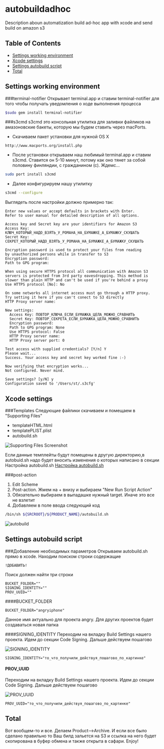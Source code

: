 autobuildadhoc
==============

Description aboun automatization build ad-hoc app with xcode and send build on amazon s3

## Table of Contents
- [Settings working environment](#settings-working-environment)
- [Xcode settings](#xcode-settings)
- [Settings autobuild script](#settings-autobuild-script)
- [Total](#total)


## Settings working environment
###terminal-notifier
Открывает terminal.app и ставим terminal-notifier для того чтобы получать уведомления о ходе выполнения процесса
``` bash
$sudo gem install terminal-notifier
```
###s3cmd
s3cmd это консольная утилитка для заливки файликов на амазоновские бакеты, которую мы будем ставить через macPorts. 
* Скачиваем пакет установки для нужной OS X

```
http://www.macports.org/install.php
```
* После установки открываем наш любимый terminal.app и ставим s3cmd. Ставится он 5-10 минут, потому как оно тянет за собой половину финляндии, с гражданином (с). Ждемс...

```bash
sudo port install s3cmd
```
* Далее конфигурируем нашу утилитку

```bash
s3cmd --configure
```

Выглядеть после настройки должно примерно так:

```
Enter new values or accept defaults in brackets with Enter.
Refer to user manual for detailed description of all options.

Access key and Secret key are your identifiers for Amazon S3
Access Key: КЛЮЧ_КОТОРЫЙ_НАДО_ВЗЯТЬ_У_РОМАНА_НА_БУМАЖКЕ_А_БУМАЖКУ_СКУШАТЬ
Secret Key: СЕКРЕТ_КОТОРЫЙ_НАДО_ВЗЯТЬ_У_РОМАНА_НА_БУМАЖКЕ_А_БУМАЖКУ_СКУШАТЬ

Encryption password is used to protect your files from reading
by unauthorized persons while in transfer to S3
Encryption password: 
Path to GPG program: 

When using secure HTTPS protocol all communication with Amazon S3
servers is protected from 3rd party eavesdropping. This method is
slower than plain HTTP and can't be used if you're behind a proxy
Use HTTPS protocol [No]: No

On some networks all internet access must go through a HTTP proxy.
Try setting it here if you can't conect to S3 directly
HTTP Proxy server name: 

New settings:
  Access Key: ПОВТОР_КЛЮЧА_ЕСЛИ_БУМАЖКА_ЦЕЛА_МОЖНО_СРАВНИТЬ
  Secret Key: ПОВТОР_СЕКРЕТА_ЕСЛИ_БУМАЖКА_ЦЕЛА_МОЖНО_СРАВНИТЬ
  Encryption password: 
  Path to GPG program: None
  Use HTTPS protocol: False
  HTTP Proxy server name: 
  HTTP Proxy server port: 0

Test access with supplied credentials? [Y/n] Y
Please wait...
Success. Your access key and secret key worked fine :-)

Now verifying that encryption works...
Not configured. Never mind.

Save settings? [y/N] y
Configuration saved to '/Users/st/.s3cfg'
```

## Xcode settings
###Templates
Следующие файлики скачиваем и помещаем в "Supporting Files"

* templateHTML.html
* templatePLIST.plist
* autobuild.sh

<img src="https://api.monosnap.com/image/download?id=Qj1KrTdiQJXIAnop7i2meNPUt" alt="Supporting Files Screenshot" />

Если данные темплейты будут помещены в другую директорию,в autobuid.sh надо будет вносить изменения о которых написано в секции Настройка autobuild.sh [Настройка autobuild.sh](#autobuild)

###post-action
1. Edit Scheme
2. Post-action. Жмем на + внизу и выбираем "New Run Script Action"
3. Обязательно выбираем в выпадашке нужный target. Иначе это все не взлетит
4. Добавляем в поле ввода следующий код

```bash
/bin/sh ${SRCROOT}/${PRODUCT_NAME}/autobuild.sh
```
<img src="https://api.monosnap.com/rpc/image/download?id=BmNLQbQaKGdVlDhcCHTHl7XN7" alt="autobuild" />
  
## Settings autobuild script
###Добавление необходимых параметров
Открываем autobuild.sh прямо в xcode. Находим поиском строки содержащие 

```
!ДОБАВИТЬ! 
```

Поиск должен найти три строки
```
BUCKET_FOLDER=""
SIGNING_IDENTITY=""
PROV_UUID=""
```
####BUCKET_FOLDER

```
BUCKET_FOLDER="angryiphone" 
```

Данное имя актуально для проекта angry. Для других проектов будет создаваться новая папка

####SIGNING_IDENTITY
Переходим на вкладку Build Settings нашего проекта. Идем до секции Code Signing. Дальше действуем пошагово

<img src="https://api.monosnap.com/image/download?id=Och4M9ynl748whV0wIiFhWIcd" alt="SIGNING_IDENTITY" />

```
SIGNING_IDENTITY="то_что_получили_действуя_пошагово_по_картинке" 
```

#### PROV_UUID
Переходим на вкладку Build Settings нашего проекта. Идем до секции Code Signing. Дальше действуем пошагово

<img src="https://api.monosnap.com/image/download?id=gHOrX1Dv8bECpHBW28GBIurxE" alt="PROV_UUID" />

```
PROV_UUID="то_что_получили_действуя_пошагово_по_картинке" 
```

## Total
Вот вообщем-то и все. Делаем Product-->Archive. И если все было сделано правильно то Ваш билд зальется на S3 и ссылка на него будет скопирована в буфер обмена и также открыта в сафари. Enjoy!
